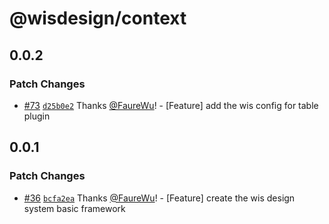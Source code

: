 # @wisdesign/context

## 0.0.2

### Patch Changes

- [#73](https://github.com/wisdesignsystem/wis-cli/pull/73) [`d25b0e2`](https://github.com/wisdesignsystem/wis-cli/commit/d25b0e2b37bea8443238c6c8d4cbffa76cc4b345) Thanks [@FaureWu](https://github.com/FaureWu)! - [Feature] add the wis config for table plugin

## 0.0.1

### Patch Changes

- [#36](https://github.com/wisdesignsystem/wis-cli/pull/36) [`bcfa2ea`](https://github.com/wisdesignsystem/wis-cli/commit/bcfa2eaa7e79618c664f11379df4819c0afcc1cc) Thanks [@FaureWu](https://github.com/FaureWu)! - [Feature] create the wis design system basic framework
